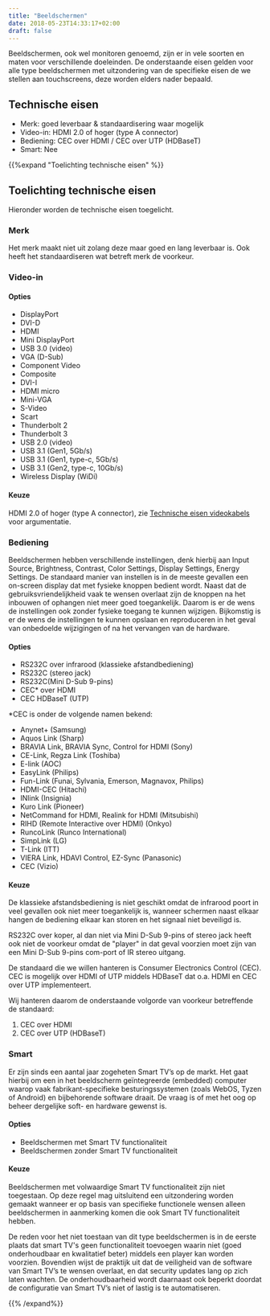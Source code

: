 ```yaml
---
title: "Beeldschermen"
date: 2018-05-23T14:33:17+02:00
draft: false
---
```


Beeldschermen, ook wel monitoren genoemd, zijn er in vele soorten en maten voor
verschillende doeleinden. De onderstaande eisen gelden voor alle type
beeldschermen met uitzondering van de specifieke eisen de we stellen aan
touchscreens, deze worden elders nader bepaald.

## Technische eisen

* Merk: goed leverbaar & standaardisering waar mogelijk
* Video-in: HDMI 2.0 of hoger (type A connector)
* Bediening: CEC over HDMI / CEC over UTP (HDBaseT)
* Smart: Nee

{{%expand "Toelichting technische eisen" %}}

## Toelichting technische eisen

Hieronder worden de technische eisen toegelicht.

### Merk

Het merk maakt niet uit zolang deze maar goed en lang leverbaar is. Ook heeft
het standaardiseren wat betreft merk de voorkeur.

### Video-in

#### Opties

* DisplayPort
* DVI-D
* HDMI
* Mini DisplayPort
* USB 3.0 (video)
* VGA (D-Sub)
* Component Video
* Composite
* DVI-I
* HDMI micro
* Mini-VGA
* S-Video
* Scart
* Thunderbolt 2
* Thunderbolt 3
* USB 2.0 (video)
* USB 3.1 (Gen1, 5Gb/s)
* USB 3.1 (Gen1, type-c, 5Gb/s)
* USB 3.1 (Gen2, type-c, 10Gb/s)
* Wireless Display (WiDi)

#### Keuze

HDMI 2.0 of hoger (type A connector), zie [Technische eisen
videokabels](https://docs.google.com/document/d/1ba3zL2Yn2mWnu49btuHtLRKmO4S7_GJs8KcNHbRhkkM/edit##heading=h.pael25ez7hg)
voor argumentatie.

### Bediening

Beeldschermen hebben verschillende instellingen, denk hierbij aan Input Source,
Brightness, Contrast, Color Settings, Display Settings, Energy Settings. De
standaard manier van instellen is in de meeste gevallen een on-screen display
dat met fysieke knoppen bedient wordt. Naast dat de gebruiksvriendelijkheid vaak
te wensen overlaat zijn de knoppen na het inbouwen of ophangen niet meer goed
toegankelijk. Daarom is er de wens de instellingen ook zonder fysieke toegang te
kunnen wijzigen. Bijkomstig is er de wens de instellingen te kunnen opslaan en
reproduceren in het geval van onbedoelde wijzigingen of na het vervangen van de
hardware.

#### Opties

* RS232C over infrarood (klassieke afstandbediening)
* RS232C (stereo jack)
* RS232C(Mini D-Sub 9-pins)
* CEC* over HDMI
* CEC HDBaseT (UTP)

*CEC is onder de volgende namen bekend:

* Anynet+ (Samsung)
* Aquos Link (Sharp)
* BRAVIA Link, BRAVIA Sync, Control for HDMI (Sony)
* CE-Link, Regza Link (Toshiba)
* E-link (AOC)
* EasyLink (Philips)
* Fun-Link (Funai, Sylvania, Emerson, Magnavox, Philips)
* HDMI-CEC (Hitachi)
* INlink (Insignia)
* Kuro Link (Pioneer)
* NetCommand for HDMI, Realink for HDMI (Mitsubishi)
* RIHD (Remote Interactive over HDMI) (Onkyo)
* RuncoLink (Runco International)
* SimpLink (LG)
* T-Link (ITT)
* VIERA Link, HDAVI Control, EZ-Sync (Panasonic)
* CEC (Vizio)

#### Keuze

De klassieke afstandsbediening is niet geschikt omdat de infrarood poort in veel
gevallen ook niet meer toegankelijk is, wanneer schermen naast elkaar hangen de
bediening elkaar kan storen en het signaal niet beveiligd is.

RS232C over koper, al dan niet via Mini D-Sub 9-pins of stereo jack heeft ook
niet de voorkeur omdat de "player" in dat geval voorzien moet zijn van een Mini
D-Sub 9-pins com-port of IR stereo uitgang.

De standaard die we willen hanteren is Consumer Electronics Control (CEC). CEC
is mogelijk over HDMI of UTP middels HDBaseT dat o.a. HDMI en CEC over UTP
implementeert.

Wij hanteren daarom de onderstaande volgorde van voorkeur betreffende de
standaard:

1. CEC over HDMI
1. CEC over UTP (HDBaseT)

### Smart

Er zijn sinds een aantal jaar zogeheten Smart TV’s op de markt. Het gaat hierbij
om een in het beeldscherm geïntegreerde (embedded) computer waarop vaak
fabrikant-specifieke besturingssystemen (zoals WebOS, Tyzen of Android) en
bijbehorende software draait. De vraag is of met het oog op beheer dergelijke
soft- en hardware gewenst is.

#### Opties

* Beeldschermen met Smart TV functionaliteit
* Beeldschermen zonder Smart TV functionaliteit

#### Keuze

Beeldschermen met volwaardige Smart TV functionaliteit zijn niet toegestaan. Op deze
regel mag uitsluitend een uitzondering worden gemaakt wanneer er op basis van
specifieke functionele wensen alleen beeldschermen in aanmerking komen die ook Smart
TV functionaliteit hebben.

De reden voor het niet toestaan van dit type beeldschermen is in de eerste plaats
dat smart TV's geen functionaliteit toevoegen waarin niet (goed onderhoudbaar en
kwalitatief beter) middels een player kan worden voorzien. Bovendien wijst de
praktijk uit dat de veiligheid van de software van Smart TV’s te wensen
overlaat, en dat security updates lang op zich laten wachten. De
onderhoudbaarheid wordt daarnaast ook beperkt doordat de configuratie van Smart
TV’s niet of lastig is te automatiseren.

{{% /expand%}}
